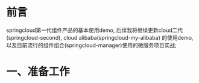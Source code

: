 # 前言 #

springcloud第一代组件产品的基本使用demo, 
后续我将继续更新cloud二代(springcloud-second), cloud alibaba(springcloud-my-alibaba) 的使用demo,以及目前流行的组件组合(springcloud-manager)使用的微服务项目实战;

# 一、准备工作 #



